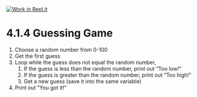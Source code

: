 [![Work in Repl.it](https://classroom.github.com/assets/work-in-replit-14baed9a392b3a25080506f3b7b6d57f295ec2978f6f33ec97e36a161684cbe9.svg)](https://classroom.github.com/online_ide?assignment_repo_id=3440156&assignment_repo_type=AssignmentRepo)
# 4.1.4 Guessing Game
1. Choose a random number from 0-100
2. Get the first guess
3. Loop while the guess does not equal the random number,
    1. If the guess is less than the random number, print out “Too low!”
    2. If the guess is greater than the random number, print out “Too high!”
    3. Get a new guess (save it into the same variable)
4. Print out “You got it!”
